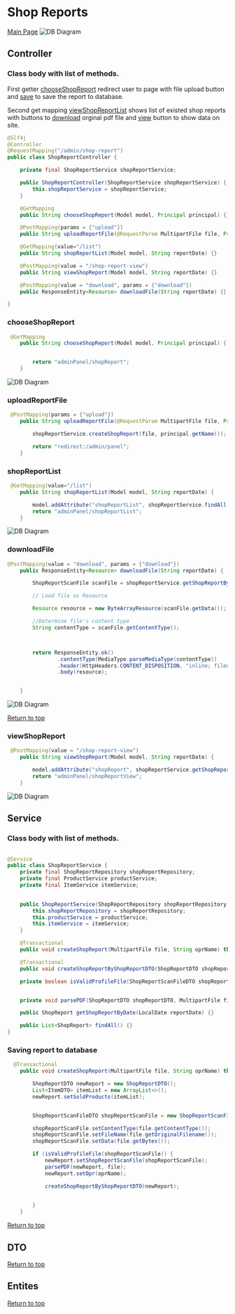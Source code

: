 # Shop Reports

[Main Page](../../README.md)
![DB Diagram](https://cdn.pixabay.com/photo/2017/06/16/07/26/under-construction-2408059_1280.png)
## Controller

### Class body with list of methods.
First getter [chooseShopReport](#chooseShopReport) redirect user to page with file upload button and [save](#uploadReportFile) to save the report to database.

Second get mapping [viewShopReportList](#shopReportList
) shows list of existed shop reports with buttons to [download](#downloadFile) orginal pdf file and [view](#viewShopReport) button to show data on site.

```java
@Slf4j
@Controller
@RequestMapping("/admin/shop-report")
public class ShopReportController {

    private final ShopReportService shopReportService;

    public ShopReportController(ShopReportService shopReportService) {
        this.shopReportService = shopReportService;
    }

    @GetMapping
    public String chooseShopReport(Model model, Principal principal) {}

    @PostMapping(params = {"upload"})
    public String uploadReportFile(@RequestParam MultipartFile file, Principal principal) throws IOException {}

    @GetMapping(value="/list")
    public String shopReportList(Model model, String reportDate) {}

    @PostMapping(value = "/shop-report-view")
    public String viewShopReport(Model model, String reportDate) {}

    @PostMapping(value = "download", params = {"download"})
    public ResponseEntity<Resource> downloadFile(String reportDate) {}

}

```

### chooseShopReport

```java
 @GetMapping
    public String chooseShopReport(Model model, Principal principal) {


        return "adminPanel/shopReport";
    }

```

![DB Diagram](shop%20report.png)


### uploadReportFile

```java
 @PostMapping(params = {"upload"})
    public String uploadReportFile(@RequestParam MultipartFile file, Principal principal) throws IOException {

        shopReportService.createShopReport(file, principal.getName());

        return "redirect:/admin/panel";
    }
```

### shopReportList

```java
 @GetMapping(value="/list")
    public String shopReportList(Model model, String reportDate) {

        model.addAttribute("shopReportList", shopReportService.findAll());
        return "adminPanel/shopReportList";
    }
```
![DB Diagram](shop%20report%20list%20view.png)


### downloadFile
```java
@PostMapping(value = "download", params = {"download"})
    public ResponseEntity<Resource> downloadFile(String reportDate) {

        ShopReportScanFile scanFile = shopReportService.getShopReportByDate(LocalDate.parse(reportDate)).getShopReportScanFile();

        // Load file as Resource

        Resource resource = new ByteArrayResource(scanFile.getData());

        //Determine file's content type
        String contentType = scanFile.getContentType();



        return ResponseEntity.ok()
                .contentType(MediaType.parseMediaType(contentType))
                .header(HttpHeaders.CONTENT_DISPOSITION, "inline; filename=\"" + scanFile.getFileName() + "\"")
                .body(resource);


    }
```
![DB Diagram](shop%20report%20download.png)


[Return to top](#Shop-reports)



### viewShopReport

```java
 @PostMapping(value = "/shop-report-view")
    public String viewShopReport(Model model, String reportDate) {

        model.addAttribute("shopReport", shopReportService.getShopReportByDate(LocalDate.parse(reportDate)));
        return "adminPanel/shopReportView";
    }
```

![DB Diagram](shop%20report%20view.png)



## Service
### Class body with list of methods.

```java

@Service
public class ShopReportService {
    private final ShopReportRepository shopReportRepository;
    private final ProductService productService;
    private final ItemService itemService;
    

    public ShopReportService(ShopReportRepository shopReportRepository, ProductService productService, ItemService itemService, ReportsService reportsService) {
        this.shopReportRepository = shopReportRepository;
        this.productService = productService;
        this.itemService = itemService;
    }

    @Transactional
    public void createShopReport(MultipartFile file, String oprName) throws IOException {}

    @Transactional
    public void createShopReportByShopReportDTO(ShopReportDTO shopReportDTO) {}

    private boolean isValidProfileFile(ShopReportScanFileDTO shopReportScanFile) {}


    private void parsePDF(ShopReportDTO shopReportDTO, MultipartFile file) throws IOException {}

    public ShopReport getShopReportByDate(LocalDate reportDate) {}

    public List<ShopReport> findAll() {}
}
```
### Saving report to database

```java 
  @Transactional
    public void createShopReport(MultipartFile file, String oprName) throws IOException {

        ShopReportDTO newReport = new ShopReportDTO();
        List<ItemDTO> itemList = new ArrayList<>();
        newReport.setSoldProducts(itemList);


        ShopReportScanFileDTO shopReportScanFile = new ShopReportScanFileDTO();

        shopReportScanFile.setContentType(file.getContentType());
        shopReportScanFile.setFileName(file.getOriginalFilename());
        shopReportScanFile.setData(file.getBytes());

        if (isValidProfileFile(shopReportScanFile)) {
            newReport.setShopReportScanFile(shopReportScanFile);
            parsePDF(newReport, file);
            newReport.setOpr(oprName);

            createShopReportByShopReportDTO(newReport);

          
        }
    }
```



[Return to top](#Shop-reports)

## DTO
[Return to top](#Shop-reports)
## Entites
[Return to top](#Shop-reports)


